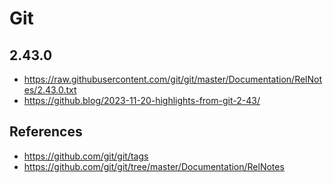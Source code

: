 # Git

## 2.43.0

- https://raw.githubusercontent.com/git/git/master/Documentation/RelNotes/2.43.0.txt
- https://github.blog/2023-11-20-highlights-from-git-2-43/

## References

- https://github.com/git/git/tags
- https://github.com/git/git/tree/master/Documentation/RelNotes
